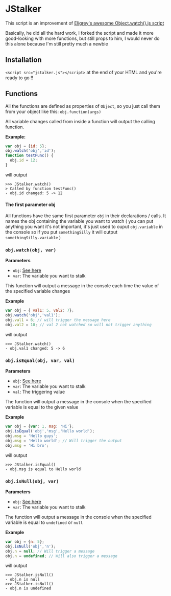 # JStalker

This script is an improvement of [Eligrey's awesome Object.watch().js script](https://gist.github.com/eligrey/384583)

Basically, he did all the hard work, I forked the script and made it more good-looking with more functions, but still props to him, I would never do this alone because I'm still pretty much a newbie

## Installation

`<script src="jstalker.js"></script>` at the end of your HTML and you're ready to go !!

## Functions

All the functions are defined as properties of `Object`, so you just call them from your object like this: `obj.function(args)`

All variable changes called from inside a function will output the calling function.

**Example:**

```js
var obj = {id: 5};
obj.watch('obj','id');
function testFunc() {
  obj.id = 12;
}
```

will output
```
>>> JStalker.watch()
> Called by function testFunc()
- obj.id changed: 5 -> 12
```
#### The first parameter obj

All functions have the same first parameter `obj` in their declarations / calls. It names the obj containing the variable you want to watch ( you can put anything you want it's not important, it's just used to ouput `obj.variable` in the console so if you put `somethingSilly` it will output `somethingSilly.variable` )

### `obj.watch(obj, var)`


**Parameters**

* `obj`: [See here](#the-first-parameter-obj)
* `var`: The variable you want to stalk

This function will output a message in the console each time the value of the specified variable changes

**Example**

```js
var obj = { val1: 5, val2: 7};
obj.watch('obj','val1');
obj.val1 = 6; // will trigger the message here
obj.val2 = 10; // val 2 not watched so will not trigger anything
```

will output

```
>>> JStalker.watch()
- obj.val1 changed: 5 -> 6
```

### `obj.isEqual(obj, var, val)`

**Parameters**

* `obj`: [See here](#the-first-parameter-obj)
* `var`: The variable you want to stalk
* `val`: The triggering value

The function will output a message in the console when the specified variable is equal to the given value

**Example**

```js
var obj = {var: 1, msg: 'Hi'};
obj.isEqual('obj','msg','Hello world');
obj.msg = 'Hello guys';
obj.msg = 'Hello world'; // Will trigger the output
obj.msg = 'Hi bro';
```

will output

```
>>> JStalker.isEqual()
- obj.msg is equal to Hello world
```

### `obj.isNull(obj, var)`

**Parameters**

* `obj`: [See here](#the-first-parameter-obj)
* `var`: The variable you want to stalk

The function will output a message in the console when the specified variable is equal to `undefined` or `null`

**Example**

```js
var obj = {n: 5};
obj.isNull('obj','n');
obj.n = null; // Will trigger a message
obj.n = undefined; // Will also trigger a message
```

will output

```
>>> JStalker.isNull()
- obj.n is null
>>> JStalker.isNull()
- obj.n is undefined
```
